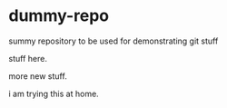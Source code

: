 # dummy-repo
summy repository to be used for demonstrating git stuff

stuff here.

more new stuff.

i am trying this at home.